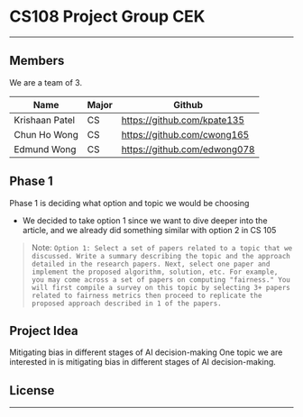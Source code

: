 # CS108 Project Group CEK
-------------------------
## Members

We are a team of 3.

| Name | Major | Github  |
| ------ | ------ |------ |
| Krishaan Patel| CS|https://github.com/kpate135|
| Chun Ho Wong | CS| https://github.com/cwong165|
| Edmund Wong |CS| https://github.com/edwong078|
## Phase 1

Phase 1 is deciding what option and topic we would be choosing

- We decided to take option 1 since we want to dive deeper into the article, and we already did something similar with option 2 in CS 105
> Note: `Option 1: Select a set of papers related to a topic that we discussed. Write a summary describing the topic and the approach detailed in the research papers. Next, select one paper and implement the proposed algorithm, solution, etc. For example, you may come across a set of papers on computing "fairness." You will first compile a survey on this topic by selecting 3+ papers related to fairness metrics then proceed to replicate the proposed approach described in 1 of the papers. `


## Project Idea
Mitigating bias in different stages of AI decision-making 
One topic we are interested in is mitigating bias in different stages of AI decision-making. 




## License
--------------------------------
